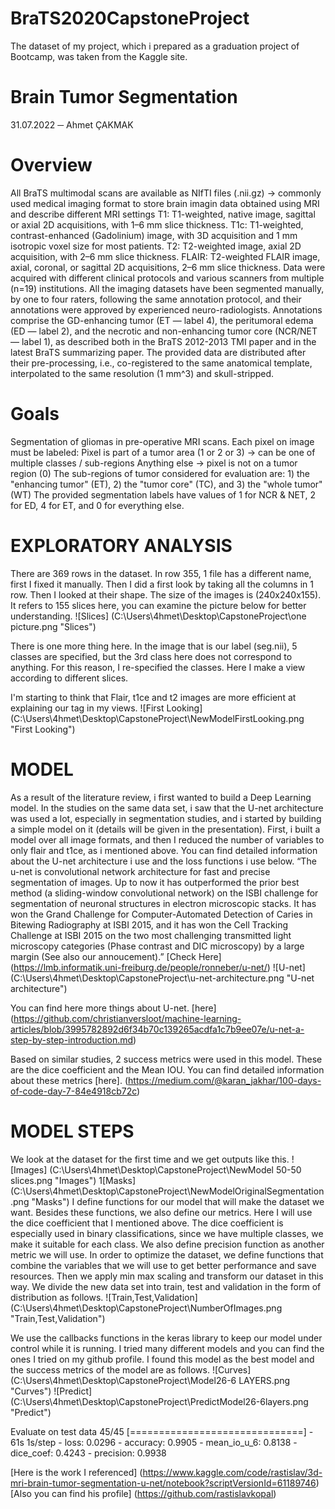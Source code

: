 # BraTS2020CapstoneProject
The dataset of my project, which i prepared as a graduation project of Bootcamp, was taken from the Kaggle site.
 

# Brain Tumor Segmentation
31.07.2022
─
Ahmet ÇAKMAK
 
# Overview
All BraTS multimodal scans are available as NIfTI files (.nii.gz) -> commonly used medical imaging format to store brain imagin data obtained using MRI and describe different MRI settings
T1: T1-weighted, native image, sagittal or axial 2D acquisitions, with 1–6 mm slice thickness.
T1c: T1-weighted, contrast-enhanced (Gadolinium) image, with 3D acquisition and 1 mm isotropic voxel size for most patients.
T2: T2-weighted image, axial 2D acquisition, with 2–6 mm slice thickness.
FLAIR: T2-weighted FLAIR image, axial, coronal, or sagittal 2D acquisitions, 2–6 mm slice thickness.
Data were acquired with different clinical protocols and various scanners from multiple (n=19) institutions.
All the imaging datasets have been segmented manually, by one to four raters, following the same annotation protocol, and their annotations were approved by experienced neuro-radiologists. Annotations comprise the GD-enhancing tumor (ET — label 4), the peritumoral edema (ED — label 2), and the necrotic and non-enhancing tumor core (NCR/NET — label 1), as described both in the BraTS 2012-2013 TMI paper and in the latest BraTS summarizing paper. The provided data are distributed after their pre-processing, i.e., co-registered to the same anatomical template, interpolated to the same resolution (1 mm^3) and skull-stripped.

# Goals
Segmentation of gliomas in pre-operative MRI scans.
Each pixel on image must be labeled:
Pixel is part of a tumor area (1 or 2 or 3) -> can be one of multiple classes / sub-regions
Anything else -> pixel is not on a tumor region (0)
The sub-regions of tumor considered for evaluation are: 1) the "enhancing tumor" (ET), 2) the "tumor core" (TC), and 3) the "whole tumor" (WT) The provided segmentation labels have values of 1 for NCR & NET, 2 for ED, 4 for ET, and 0 for everything else.


# EXPLORATORY ANALYSIS

There are 369 rows in the dataset. In row 355, 1 file has a different name, first I fixed it manually. Then I did a first look by taking all the columns in 1 row. Then I looked at their shape. The size of the images is (240x240x155). It refers to 155 slices here, you can examine the picture below for better understanding.
![Slices] (C:\Users\4hmet\Desktop\CapstoneProject\one picture.png "Slices")

There is one more thing here. In the image that is our label (seg.nii), 5 classes are specified, but the 3rd class here does not correspond to anything. For this reason, I re-specified the classes. Here I make a view according to different slices.

I'm starting to think that Flair, t1ce and t2 images are more efficient at explaining our tag in my views.
![First Looking] (C:\Users\4hmet\Desktop\CapstoneProject\NewModelFirstLooking.png "First Looking")
 


# MODEL 


As a result of the literature review, i first wanted to build a Deep Learning model. In the studies on the same data set, i saw that the U-net architecture was used a lot, especially in segmentation studies, and i started by building a simple model on it (details will be given in the presentation). First, i built a model over all image formats, and then I reduced the number of variables to only flair and t1ce, as i mentioned above. You can find detailed information about the U-net architecture i use and the loss functions i use below.
“The u-net is convolutional network architecture for fast and precise segmentation of images. Up to now it has outperformed the prior best method (a sliding-window convolutional network) on the ISBI challenge for segmentation of neuronal structures in electron microscopic stacks. It has won the Grand Challenge for Computer-Automated Detection of Caries in Bitewing Radiography at ISBI 2015, and it has won the Cell Tracking Challenge at ISBI 2015 on the two most challenging transmitted light microscopy categories (Phase contrast and DIC microscopy) by a large margin (See also our annoucement).” [Check Here] (https://lmb.informatik.uni-freiburg.de/people/ronneber/u-net/)
![U-net] (C:\Users\4hmet\Desktop\CapstoneProject\u-net-architecture.png "U-net architecture")


You can find here more things about U-net. [here] (https://github.com/christianversloot/machine-learning-articles/blob/3995782892d6f34b70c139265acdfa1c7b9ee07e/u-net-a-step-by-step-introduction.md) 


Based on similar studies, 2 success metrics were used in this model. These are the dice coefficient and the Mean IOU. You can find detailed information about these metrics [here]. (https://medium.com/@karan_jakhar/100-days-of-code-day-7-84e4918cb72c)

# MODEL STEPS
We look at the dataset for the first time and we get outputs like this.
![Images] (C:\Users\4hmet\Desktop\CapstoneProject\NewModel 50-50 slices.png "Images")
1[Masks] (C:\Users\4hmet\Desktop\CapstoneProject\NewModelOriginalSegmentation.png "Masks")
I define functions for our model that will make the dataset we want. Besides these functions, we also define our metrics. Here I will use the dice coefficient that I mentioned above. The dice coefficient is especially used in binary classifications, since we have multiple classes, we make it suitable for each class. We also define precision function as another metric we will use. In order to optimize the dataset, we define functions that combine the variables that we will use to get better performance and save resources. Then we apply min max scaling and transform our dataset in this way. We divide the new data set into train, test and validation in the form of distribution as follows.
![Train,Test,Validation] (C:\Users\4hmet\Desktop\CapstoneProject\NumberOfImages.png "Train,Test,Validation")

We use the callbacks functions in the keras library to keep our model under control while it is running.
I tried many different models and you can find the ones I tried on my github profile. I found this model as the best model and the success metrics of the model are as follows.
![Curves] (C:\Users\4hmet\Desktop\CapstoneProject\Model26-6 LAYERS.png "Curves")
![Predict] (C:\Users\4hmet\Desktop\CapstoneProject\PredictModel26-6layers.png "Predict")


Evaluate on test data 45/45 [==============================] - 61s 1s/step - loss: 0.0296 - accuracy: 0.9905 - mean_io_u_6: 0.8138 - dice_coef: 0.4243 - precision: 0.9938

[Here is the work I referenced] (https://www.kaggle.com/code/rastislav/3d-mri-brain-tumor-segmentation-u-net/notebook?scriptVersionId=61189746) 
[Also you can find his profile] (https://github.com/rastislavkopal)
